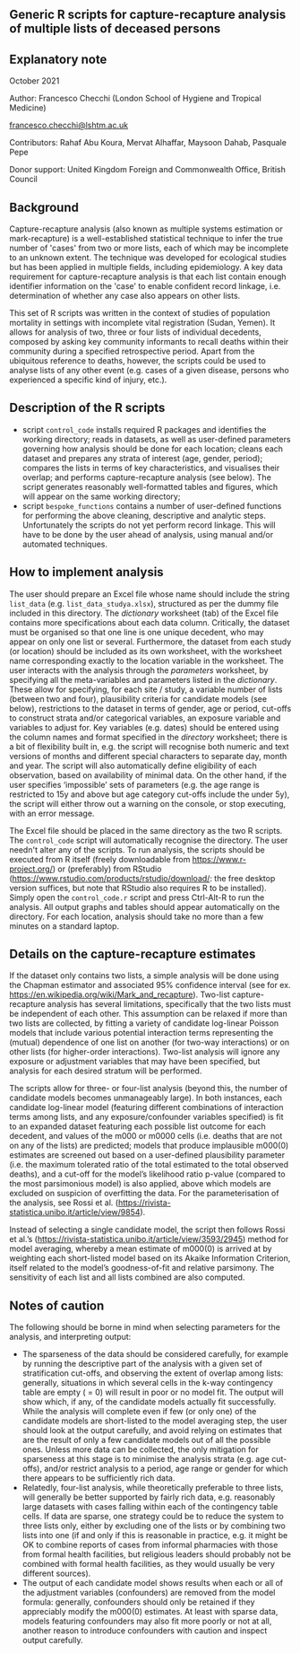 ## Generic R scripts for capture-recapture analysis of multiple lists of deceased persons
## Explanatory note

October 2021

Author:
Francesco Checchi (London School of Hygiene and Tropical Medicine)

francesco.checchi@lshtm.ac.uk

Contributors: Rahaf Abu Koura, Mervat Alhaffar, Maysoon Dahab, Pasquale Pepe

Donor support: United Kingdom Foreign and Commonwealth Office, British Council


## Background
Capture-recapture analysis (also known as multiple systems estimation or mark-recapture) is a well-established statistical technique to infer the true number of 'cases' from two or more lists, each of which may be incomplete to an unknown extent. The technique was developed for ecological studies but has been applied in multiple fields, including epidemiology. A key data requirement for capture-recapture analysis is that each list contain enough identifier information on the 'case' to enable confident record linkage, i.e. determination of whether any case also appears on other lists.

This set of R scripts was written in the context of studies of population mortality in settings with incomplete vital registration (Sudan, Yemen). It allows for analysis of two, three or four lists of individual decedents, composed by asking key community informants to recall deaths within their community during a specified retrospective period. Apart from the ubiquitous reference to deaths, however, the scripts could be used to analyse lists of any other event (e.g. cases of a given disease, persons who experienced a specific kind of injury, etc.).

## Description of the R scripts
* script `control_code` installs required R packages and identifies the working directory; reads in datasets, as well as user-defined parameters governing how analysis should be done for each location; cleans each dataset and prepares any strata of interest (age, gender, period); compares the lists in terms of key characteristics, and visualises their overlap; and performs capture-recapture analysis (see below). The script generates reasonably well-formatted tables and figures, which will appear on the same working directory;
* script `bespoke_functions` contains a number of user-defined functions for performing the above cleaning, descriptive and analytic steps.
Unfortunately the scripts do not yet perform record linkage. This will have to be done by the user ahead of analysis, using manual and/or automated techniques.

## How to implement analysis
The user should prepare an Excel file whose name should include the string `list_data` (e.g. `list_data_studya.xlsx`), structured as per the dummy file included in this directory. The *dictionary* worksheet (tab) of the Excel file contains more specifications about each data column. Critically, the dataset must be organised so that one line is one unique decedent, who may appear on only one list or several. Furthermore, the dataset from each study (or location) should be included as its own worksheet, with the worksheet name corresponding exactly to the location variable in the <parameters> worksheet. The user interacts with the analysis through the *parameters* worksheet, by specifying all the meta-variables and parameters listed in the *dictionary*. These allow for specifying, for each site / study, a variable number of lists (between two and four), plausibility criteria for candidate models (see below), restrictions to the dataset in terms of gender, age or period, cut-offs to construct strata and/or categorical variables, an exposure variable and variables to adjust for. Key variables (e.g. dates) should be entered using the column names and format specified in the *directory* worksheet; there is a bit of flexibility built in, e.g. the script will recognise both numeric and text versions of months and different special characters to separate day, month and year. The script will also automatically define eligibility of each observation, based on availability of minimal data. On the other hand, if the user specifies ‘impossible’ sets  of parameters (e.g. the age range is restricted to 15y and above but age category cut-offs include the under 5y), the script will either throw out a warning on the console, or stop executing, with an error message.

The Excel file should be placed in the same directory as the two R scripts. The `control_code` script will automatically recognise the directory. The user needn't alter any of the scripts. To run analysis, the scripts should be executed from R itself (freely downloadable from https://www.r-project.org/) or (preferably) from RStudio (https://www.rstudio.com/products/rstudio/download/: the free desktop version suffices, but note that RStudio also requires R to be installed). Simply open the `control_code.r` script and press Ctrl-Alt-R to run the analysis. All output graphs and tables should appear automatically on the directory. For each location, analysis should take no more than a few minutes on a standard laptop.

## Details on the capture-recapture estimates
If the dataset only contains two lists, a simple analysis will be done using the Chapman estimator and associated 95% confidence interval (see for ex. https://en.wikipedia.org/wiki/Mark_and_recapture). Two-list capture-recapture analysis has several limitations, specifically that the two lists must be independent of each other. This assumption can be relaxed if more than two lists are collected, by fitting a variety of candidate log-linear Poisson models that include various potential interaction terms representing the (mutual) dependence of one list on another (for two-way interactions) or on other lists (for higher-order interactions). Two-list analysis will ignore any exposure or adjustment variables that may have been specified, but analysis for each desired stratum will be performed.

The scripts allow for three- or four-list analysis (beyond this, the number of candidate models becomes unmanageably large). In both instances, each candidate log-linear model (featuring different combinations of interaction terms among lists, and any exposure/confounder variables specified) is fit to an expanded dataset featuring each possible list outcome for each decedent, and values of the m000 or m0000 cells (i.e. deaths that are not on any of the lists) are predicted; models that produce implausible m000(0) estimates are screened out based on a user-defined plausibility parameter (i.e. the maximum tolerated ratio of the total estimated to the total observed deaths), and a cut-off for the model’s likelihood ratio p-value (compared to the most parsimonious model) is also applied, above which models are excluded on suspicion of overfitting the data. For the parameterisation of the analysis, see Rossi et al. (https://rivista-statistica.unibo.it/article/view/9854).

Instead of selecting a single candidate model, the script then follows Rossi et al.’s (https://rivista-statistica.unibo.it/article/view/3593/2945) method for model averaging, whereby a mean estimate of m000(0) is arrived at by weighting each short-listed model based on its Akaike Information Criterion, itself related to the model’s goodness-of-fit and relative parsimony. The sensitivity of each list and all lists combined are also computed.

## Notes of caution
The following should be borne in mind when selecting parameters for the analysis, and interpreting output:
* The sparseness of the data should be considered carefully, for example by running the descriptive part of the analysis with a given set of stratification cut-offs, and observing the extent of overlap among lists: generally, situations in which several cells in the k-way contingency table are empty ( = 0) will result in poor or no model fit. The output will show which, if any, of the candidate models actually fit successfully. While the analysis will complete even if few (or only one) of the candidate models are short-listed to the model averaging step, the user should look at the output carefully, and avoid relying on estimates that are the result of only a few candidate models out of all the possible ones. Unless more data can be collected, the only mitigation for sparseness at this stage is to minimise the analysis strata (e.g. age cut-offs), and/or restrict analysis to a period, age range or gender for which there appears to be sufficiently rich data.
* Relatedly, four-list analysis, while theoretically preferable to three lists, will generally be better supported by fairly rich data, e.g. reasonably large datasets with cases falling within each of the contingency table cells. If data are sparse, one strategy could be to reduce the system to three lists only, either by excluding one of the lists or by combining two lists into one (if and only if this is reasonable in practice, e.g. it might be OK to combine reports of cases from informal pharmacies with those from formal health facilities, but religious leaders should probably not be combined with formal health facilities, as they would usually be very different sources).
* The output of each candidate model shows results when each or all of the adjustment variables (confounders) are removed from the model formula: generally, confounders should only be retained if they appreciably modify the m000(0) estimates. At least with sparse data, models featuring confounders may also fit more poorly or not at all, another reason to introduce confounders with caution and inspect output carefully.
